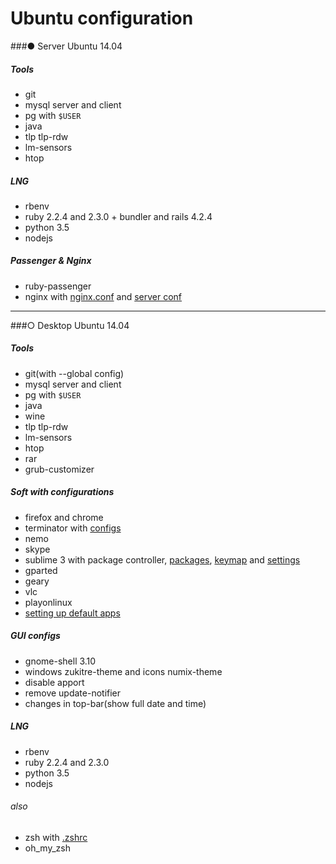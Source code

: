 # Ubuntu configuration

###● Server Ubuntu 14.04

##### Tools
- git
- mysql server and client
- pg with `$USER`
- java
- tlp tlp-rdw
- lm-sensors
- htop

##### LNG
- rbenv
- ruby 2.2.4 and 2.3.0 + bundler and rails 4.2.4
- python 3.5
- nodejs

##### Passenger & Nginx
- ruby-passenger
- nginx with [nginx.conf](https://github.com/AleksSenkou/ubuntu_configuration/blob/master/nginx/nginx.conf) and [server conf](https://github.com/AleksSenkou/ubuntu_configuration/blob/master/nginx/default)

---

###○ Desktop Ubuntu 14.04

##### Tools
- git(with --global config)
- mysql server and client
- pg with `$USER`
- java
- wine
- tlp tlp-rdw
- lm-sensors
- htop
- rar
- grub-customizer

##### Soft with configurations
- firefox and chrome
- terminator with [configs](https://github.com/AleksSenkou/ubuntu_configuration/blob/master/configs/terminator/config)
- nemo
- skype
- sublime 3 with package controller, [packages](https://github.com/AleksSenkou/ubuntu_configuration/blob/master/configs/subl/package_control_settings), [keymap](https://github.com/AleksSenkou/ubuntu_configuration/blob/master/configs/subl/keymap) and [settings](https://github.com/AleksSenkou/ubuntu_configuration/blob/master/configs/subl/settings)
- gparted
- geary
- vlc
- playonlinux
- [setting up default apps](https://github.com/AleksSenkou/ubuntu_configuration/blob/master/configs/defaults.list)

##### GUI configs
- gnome-shell 3.10
- windows zukitre-theme and icons numix-theme
- disable apport
- remove update-notifier
- changes in top-bar(show full date and time)

##### LNG
- rbenv
- ruby 2.2.4 and 2.3.0
- python 3.5
- nodejs

###### also
- zsh with [.zshrc](https://github.com/AleksSenkou/ubuntu_configuration/blob/master/configs/.zshrc)
- oh_my_zsh
